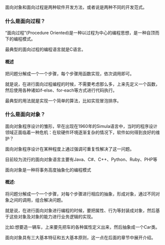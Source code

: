 面向对象和面向过程是两种软件开发方法，或者说是两种不同的开发范式。


### 什么是面向过程？

“面向过程”(Procedure Oriented)是一种以过程为中心的编程思想，是一种自顶而下的编程模式。


最典型的面向过程的编程语言就是C语言。

#### 概述

把问题分解成一个一个步骤，每个步骤用函数实现，依次调用即可。

就是说，在进行面向过程编程的时候，不需要考虑那么多，上来先定义一个函数，然后使用各种诸如if-else、for-each等方式进行代码执行。

最典型的用法就是实现一个简单的算法，比如实现冒泡排序。


### 什么是面向对象？

面向对象程序设计的雏形，早在出现在1960年的Simula语言中，当时的程序设计领域正面临着一种危机：在软硬件环境逐渐复杂的情况下，软件如何得到良好的维护？

面向对象程序设计在某种程度上通过强调可重复性解决了这一问题。

目前较为流行的面向对象语言主要有Java、C#、C++、Python、Ruby、PHP等

面向对象是一种将事务高度抽象化的编程模式

#### 概述:

将问题分解成一个一个步骤，对每个步骤进行相应的抽象，形成对象，通过不同对象之间的调用，组合解决问题。

就是说，在进行面向对象进行编程的时候，要把属性、行为等封装成对象，然后基于这些对象及对象的能力进行业务逻辑的实现。

比如:想要造一辆车，上来要先把车的各种属性定义出来，然后抽象成一个Car类。


面向对象具有三大基本特征和五大基本原则，这一点在后面的章节中展开介绍。




